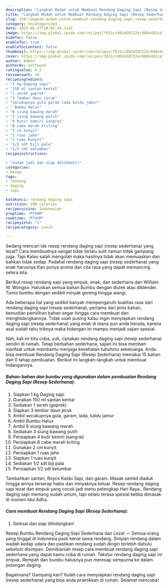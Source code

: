 ```yaml
---
description: "Langkah Mudah untuk Membuat Rendang Daging Sapi (Resep Sederhana) Menu Buat lebaran"
title: "Langkah Mudah untuk Membuat Rendang Daging Sapi (Resep Sederhana) Menu Buat lebaran"
slug: 559-langkah-mudah-untuk-membuat-rendang-daging-sapi-resep-sederhana-menu-buat-lebaran
category: Uncategorized
date: 2022-05-27T10:05:14.214Z
image: https://img-global.cpcdn.com/recipes/f631cc992e50722e/680x482cq70/rendang-daging-sapi-resep-sederhana-foto-resep-utama.jpg
hideToc: false
enableToc: true
enableTocContent: false
thumbnail: https://img-global.cpcdn.com/recipes/f631cc992e50722e/680x482cq70/rendang-daging-sapi-resep-sederhana-foto-resep-utama.jpg
cover: https://img-global.cpcdn.com/recipes/f631cc992e50722e/680x482cq70/rendang-daging-sapi-resep-sederhana-foto-resep-utama.jpg
author: Admin
authorAv: notfound
ratingvalue: 4.2
reviewcount: 18
recipeingredient:
- "1 kg Daging sapi"
- "150 ml santan kental"
- "1 sereh geprek"
- "3 lembar daun jeruk"
- "secukupnya gula garam lada kaldu jamur"
- " Bumbu Halus"
- "8 siung bawang merah"
- "3 siung bawang putih"
- "4 butir kemiri sangrai"
- "8 cabe merah kriting"
- "2 cm kunyit"
- "1 ruas jahe"
- "1 ruas kunyit"
- "1/2 sdt biji pala"
- "1/2 sdt ketumbar"
recipeinstructions:

- "Sudah jadi dan siap dinikmati!"
categories:
- Resep
tags:
- rendang
- daging
- sapi

katakunci: rendang daging sapi 
nutrition: 290 calories
recipecuisine: Indonesian
preptime: "PT40M"
cooktime: "PT45M"
recipeyield: "1"
recipecategory: Lunch

---
```



Sedang mencari ide resep rendang daging sapi (resep sederhana) yang lezat? Cara membuatnya sangat tidak terlalu sulit namun tidak gampang juga. Tapi Kalau salah mengolah maka hasilnya tidak akan memuaskan dan bahkan tidak sedap. Padahal rendang daging sapi (resep sederhana) yang enak harusnya Kan punya aroma dan cita rasa yang dapat memancing selera kita.


Berikut resep rendang sapi yang empuk, enak, dan sederhana dari William W. Wongso: Haluskan semua bahan Bumbu dengan diulek atau diblender. Tumis bumbu dengan sedikit minyak goreng hingga wangi.

Ada beberapa hal yang sedikit banyak mempengaruhi kualitas rasa dari rendang daging sapi (resep sederhana), pertama dari jenis bahan, kemudian pemilihan bahan segar hingga cara membuat dan menghidangkannya. Tidak usah pusing kalau ingin menyiapkan rendang daging sapi (resep sederhana) yang enak di mana pun anda berada, karena asal sudah tahu triknya maka hidangan ini mampu menjadi sajian spesial.


Nah, kali ini kita coba, yuk, ciptakan rendang daging sapi (resep sederhana) sendiri di rumah. Tetap berbahan sederhana, sajian ini bisa memberi manfaat untuk membantu menjaga kesehatan tubuhmu sekeluarga. Anda bisa membuat Rendang Daging Sapi (Resep Sederhana) memakai 15 bahan dan 0 tahap pembuatan. Berikut ini langkah-langkah untuk membuat hidangannya.

<!--inarticleads1-->

##### Bahan-bahan dan bumbu yang digunakan dalam pembuatan Rendang Daging Sapi (Resep Sederhana):

1. Siapkan 1 kg Daging sapi
1. Gunakan 150 ml santan kental
1. Sediakan 1 sereh (geprek)
1. Siapkan 3 lembar daun jeruk
1. Ambil secukupnya gula, garam, lada, kaldu jamur
1. Ambil  Bumbu Halus
1. Ambil 8 siung bawang merah
1. Sediakan 3 siung bawang putih
1. Persiapkan 4 butir kemiri (sangrai)
1. Persiapkan 8 cabe merah kriting
1. Gunakan 2 cm kunyit
1. Persiapkan 1 ruas jahe
1. Siapkan 1 ruas kunyit
1. Sediakan 1/2 sdt biji pala
1. Persiapkan 1/2 sdt ketumbar


Tambahkan santan, Royco Kaldu Sapi, dan garam. Masak sambil diaduk hingga airnya terserap habis dan minyaknya keluar. Resep rendang daging sapi lezat dan empuk yang cocok jadi menu pelengkap Hari Raya.. Rendang daging sapi memang sudah umum, tapi selalu terasa spesial ketika dimasak di momen Idul Adha. 

<!--inarticleads2-->

##### Cara membuat Rendang Daging Sapi (Resep Sederhana):


1. Selesai dan siap dihidangkan!

Resep Bumbu Rendang Daging Sapi Sederhana dan Lezat — Semua orang yang tinggal di Indonesia pasti kenal sama rendang. Simpan rendang dalam wadah kedap udara dan pastikan rendang sudah dingin terlebih dahulu sebelum disimpan. Demikianlah resep cara membuat rendang daging sapi sederhana yang dapat kamu coba di rumah. Tekstur rendang daging sapi ini empuk. Rempah dan bumbu halusnya pun meresap sempurna ke dalam potongan daging. 

Bagaimana? Gampang kan? Itulah cara menyiapkan rendang daging sapi (resep sederhana) yang bisa anda praktikkan di rumah. Selamat mencoba!

